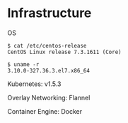 # Infrastructure

OS

```
$ cat /etc/centos-release
CentOS Linux release 7.3.1611 (Core)

$ uname -r
3.10.0-327.36.3.el7.x86_64
```

Kubernetes: v1.5.3

Overlay Networking: Flannel

Container Engine: Docker

